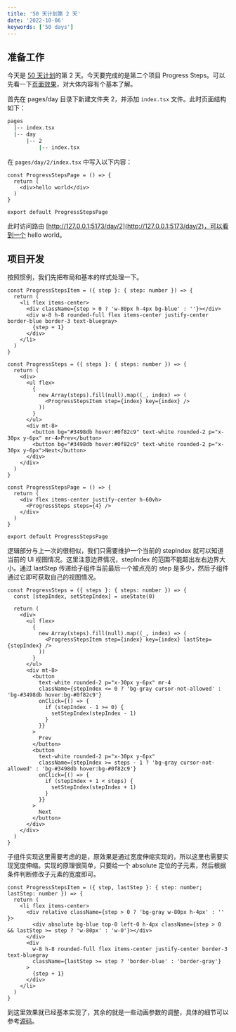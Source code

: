 ```yaml
---
title: '50 天计划第 2 天'
date: '2022-10-06'
keywords: ['50 days']
---
```


## 准备工作

今天是 [50 天计划](https://yunhan.fun/notes/50-days-plan)的第 2 天。今天要完成的是第二个项目 Progress Steps。可以先看一下[页面效果](https://50projects50days-react.netlify.app/day/2)，对大体内容有个基本了解。

首先在 pages/day 目录下新建文件夹 2，并添加 `index.tsx` 文件。此时页面结构如下：

```bash
pages
  |-- index.tsx
  |-- day
      |-- 2
          |-- index.tsx
```

在 `pages/day/2/index.tsx` 中写入以下内容：

```tsx
const ProgressStepsPage = () => {
  return (
    <div>hello world</div>
  )
}

export default ProgressStepsPage
```

此时访问路由 [http://127.0.0.1:5173/day/2](http://127.0.0.1:5173/day/2)，可以看到一个 hello world。

## 项目开发

按照惯例，我们先把布局和基本的样式处理一下。

```tsx
const ProgressStepsItem = ({ step }: { step: number }) => {
  return (
    <li flex items-center>
      <div className={step > 0 ? 'w-80px h-4px bg-blue' : ''}></div>
      <div w-8 h-8 rounded-full flex items-center justify-center border-blue border-3 text-bluegray>
        {step + 1}
      </div>
    </li>
  )
}

const ProgressSteps = ({ steps }: { steps: number }) => {
  return (
    <div>
      <ul flex>
        {
          new Array(steps).fill(null).map((_, index) => (
            <ProgressStepsItem step={index} key={index} />
          ))
        }
      </ul>
      <div mt-8>
        <button bg="#3498db hover:#0f82c9" text-white rounded-2 p="x-30px y-6px" mr-4>Prev</button>
        <button bg="#3498db hover:#0f82c9" text-white rounded-2 p="x-30px y-6px">Next</button>
      </div>
    </div>
  )
}

const ProgressStepsPage = () => {
  return (
    <div flex items-center justify-center h-60vh>
      <ProgressSteps steps={4} />
    </div>
  )
}

export default ProgressStepsPage
```

逻辑部分与上一次的很相似，我们只需要维护一个当前的 stepIndex 就可以知道当前的 UI 视图情况。这里注意边界情况，stepIndex 的范围不能超出左右边界大小。通过 lastStep 传递给子组件当前最后一个被点亮的 step 是多少，然后子组件通过它即可获取自己的视图情况。

```tsx
const ProgressSteps = ({ steps }: { steps: number }) => {
  const [stepIndex, setStepIndex] = useState(0)

  return (
    <div>
      <ul flex>
        {
          new Array(steps).fill(null).map((_, index) => (
            <ProgressStepsItem step={index} key={index} lastStep={stepIndex} />
          ))
        }
      </ul>
      <div mt-8>
        <button
          text-white rounded-2 p="x-30px y-6px" mr-4
          className={stepIndex <= 0 ? 'bg-gray cursor-not-allowed' : 'bg-#3498db hover:bg-#0f82c9'}
          onClick={() => {
            if (stepIndex - 1 >= 0) {
              setStepIndex(stepIndex - 1)
            }
          }}
        >
          Prev
        </button>
        <button
          text-white rounded-2 p="x-30px y-6px"
          className={stepIndex >= steps - 1 ? 'bg-gray cursor-not-allowed' : 'bg-#3498db hover:bg-#0f82c9'}
          onClick={() => {
            if (stepIndex + 1 < steps) {
              setStepIndex(stepIndex + 1)
            }
          }}
        >
          Next
        </button>
      </div>
    </div>
  )
}
```

子组件实现这里需要考虑的是，原效果是通过宽度伸缩实现的，所以这里也需要实现宽度伸缩。实现的原理很简单，只要给一个 absolute 定位的子元素，然后根据条件判断修改子元素的宽度即可。

```tsx
const ProgressStepsItem = ({ step, lastStep }: { step: number; lastStep: number }) => {
  return (
    <li flex items-center>
      <div relative className={step > 0 ? 'bg-gray w-80px h-4px' : '' }>
        <div absolute bg-blue top-0 left-0 h-4px className={step > 0 && lastStep >= step ? 'w-80px' : 'w-0'}></div>
      </div>
      <div
        w-8 h-8 rounded-full flex items-center justify-center border-3 text-bluegray
        className={lastStep >= step ? 'border-blue' : 'border-gray'}
      >
        {step + 1}
      </div>
    </li>
  )
}
```

到这里效果就已经基本实现了，其余的就是一些动画参数的调整，具体的细节可以参考[源码](https://github.com/Flower-F/50projects50days/blob/main/src/pages/day/2/index.tsx)。
